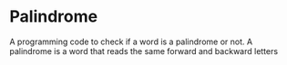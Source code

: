 # Palindrome
A programming code to check if a word is a palindrome or not. A palindrome is a word that reads the same forward and backward letters
